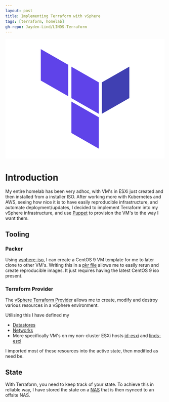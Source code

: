 ```yaml
---
layout: post
title: Implementing Terraform with vSphere
tags: [terraform, homelab]
gh-repo: Jayden-Lind/LINDS-Terraform
---
```


![image](/img/2022/10/terraform.png)

# Introduction

My entire homelab has been very adhoc, with VM's in ESXi just created and then installed from a installer ISO. After working more with Kubernetes and AWS, seeing how nice it is to have easily reproducible infrastructure, and automate deployment/updates, I decided to implement Terraform into my vSphere infrastructure, and use [Puppet](https://github.com/Jayden-Lind/LINDS-Puppet) to provision the VM's to the way I want them.

## Tooling

### Packer

Using [vsphere-iso](https://www.packer.io/plugins/builders/vsphere/vsphere-iso), I can create a CentOS 9 VM template for me to later clone to other VM's. Writing this in a [pkr file](https://github.com/Jayden-Lind/LINDS-Terraform/blob/main/packer/vsphere_centos9_stream.pkr.hcl) allows me to easily rerun and create reproducible images. It just requires having the latest CentOS 9 iso present.

### Terraform Provider

The [vSphere Terraform Provider](https://registry.terraform.io/providers/hashicorp/vsphere/2.2.0) allows me to create, modify and destroy various resources in a vSphere environment.

Utilising this I have defined my

- [Datastores](https://github.com/Jayden-Lind/LINDS-Terraform/blob/main/datastore.tf)
- [Networks](https://github.com/Jayden-Lind/LINDS-Terraform/blob/main/host_network.tf)
- More specifically VM's on my non-cluster ESXi hosts [jd-esxi](https://github.com/Jayden-Lind/LINDS-Terraform/blob/main/jd-vm.tf) and [linds-esxi](https://github.com/Jayden-Lind/LINDS-Terraform/blob/main/linds-vm.tf)

I imported most of these resources into the active state, then modified as need be.

## State

With Terraform, you need to keep track of your state. To achieve this in reliable way, I have stored the state on a [NAS](https://github.com/Jayden-Lind/LINDS-Terraform/blob/main/versions.tf#L10) that is then rsynced to an offsite NAS.

